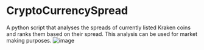 # CryptoCurrencySpread
A python script that analyses the spreads of currently listed Kraken coins and ranks them based on their spread. This analysis can be used for market making purposes.
![image](https://github.com/user-attachments/assets/040f35b9-cfd6-4e82-9584-5116ddb73fb8)
